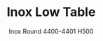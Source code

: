 ---
designer: Pedrali R&D
description: "Inox%20is%20a%20simple%20and%20functional%20table%2C%20defined%20by%20a%20geometry%20that%20makes%20it%20suitable%20for%20different%20contexts.%20Coffee%20table%20with%20sand-blasted%20cast-iron%20round%20central%20base%2C%20stainless%20steel%20column%20and%20cover%20base.%20Round%20top%20available%20in%20different%20sizes%20and%20finishes."
image_primary: img/Inox_4400-4401_H500_01_zoom.jpg
image_secondary: ../../../images/blank.png
manufacturer: Pedrali
href: https://www.pedrali.it/en/products/catalog/Table-INOX-4400-4401_H500/
subtitle: Inox Round 4400-4401 H500
title: Inox Low Table
image_thumb: img/Inox_4400-4401_H500_cover.jpg
tags: 
  - pedrali
  - central-base-tables
category: central-base-tables
slug: /manufacturers/pedrali/central-base-tables/pedrali-r-d-inox-low-table
---